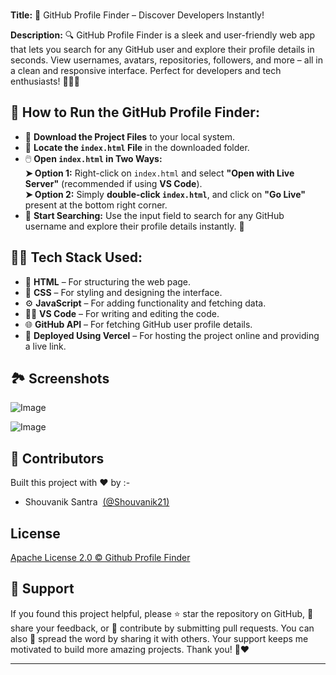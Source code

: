 <!-- <div align="center">
<img src="./images/GitHub___headpic.jpg" height="300px"
>
</div> -->

<br>

**Title:** 🚀 GitHub Profile Finder – Discover Developers Instantly!  

**Description:** 🔍 GitHub Profile Finder is a sleek and user-friendly web app that lets you search for any GitHub user and explore their profile details in seconds. View usernames, avatars, repositories, followers, and more – all in a clean and responsive interface. Perfect for developers and tech enthusiasts! 🧑‍💻🌐
## 📄 How to Run the GitHub Profile Finder:

- 🔽 **Download the Project Files** to your local system.  
- 📂 **Locate the `index.html` File** in the downloaded folder.  
- 🖱️ **Open `index.html` in Two Ways:**  
  **➤ Option 1:** Right-click on `index.html` and select **"Open with Live Server"** (recommended if using **VS Code**).  
  **➤ Option 2:** Simply **double-click `index.html`**, and click on **"Go Live"**  present at the bottom right corner.  
- 🔗 **Start Searching:** Use the input field to search for any GitHub username and explore their profile details instantly. 🚀
## 🧑‍💻 Tech Stack Used:
- 📝 **HTML** – For structuring the web page.  
- 🎨 **CSS** – For styling and designing the interface.  
- ⚙️ **JavaScript** – For adding functionality and fetching data.  
- 🧑‍💻 **VS Code** – For writing and editing the code.  
- 🌐 **GitHub API** – For fetching GitHub user profile details.  
- 🚀 **Deployed Using Vercel** – For hosting the project online and providing a live link.
## 🏞️ Screenshots

![Image](https://github.com/user-attachments/assets/f4a0dfab-75fc-4ebc-a15a-39f17b318bf1)

![Image](https://github.com/user-attachments/assets/24d04de1-1ebf-415f-a243-fdc88d7fb6c2)
## 👥 Contributors

Built this project with ❤️ by :-
- Shouvanik Santra &nbsp;[(@Shouvanik21)](https://github.com/Shouvanik21) 

## License

[Apache License 2.0 ©️ Github Profile Finder](https://github.com/Shouvanik21/Github_Profile_Finder/blob/main/LICENSE)


## 🙏 Support

If you found this project helpful, please ⭐ star the repository on GitHub, 💬 share your feedback, or 🤝 contribute by submitting pull requests. You can also 📣 spread the word by sharing it with others. Your support keeps me motivated to build more amazing projects. Thank you! 🚀❤️

<hr>
